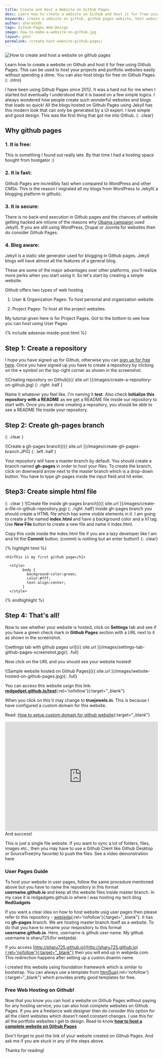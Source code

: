 ```yaml
---
title: Create and Host a Website on Github Pages
desc: Learn how to create a website on Github and host it for free using Github Pages. This can be used to host your projects and portfolio websites easily without spending a dime. You can also host blogs for free on Github Pages.
keywords: create a website on github, github pages website, host website on github, github web hosting
author: sharathdt
tags: Github-Pages Web-Design
image: how-to-make-a-website-on-github.jpg
layout: post
permalink: /create-host-website-github-pages/
---
```


<img alt="How to create and host a website on github pages" title="Create and host a website on github pages screenshot" itemprop="thumbnailUrl" class="left half noborder" src="{{ site.url }}/images/how-to-make-a-website-on-github.jpg">

<i class="fa fa-quote-left fa-3x fa-pull-left fa-border"></i>Learn how to create a website on Github and host it for free using Github Pages. This can be used to host your projects and portfolio websites easily without spending a dime. You can also host blogs for free on Github Pages.
{: .intro}

I have been using Github Pages since 2012. It was a hard nut for me when I started but eventually I understood that it is based on a few simple logics. I always wondered how people create such wonderful websites and blogs that loads so quick! All the blogs hosted on Github Pages using Jekyll has this modern look that can only be generated by a UI expert. I love simple and good design. This was the first thing that got me into Github.
{: .clear}

<div id="toc" class="clear"></div>

## Why github pages

### 1. It is free:
This is something I found out really late. By that time I had a hosting space bought from hostgator :(


### 2. It is fast:
Github Pages are incredibly fast when compared to WordPress and other CMSs. This is the reason I migrated all my blogs from WordPress to Jekyll( a blogging platform in github).


### 3. It is secure:
There is no back-end execution in Github pages and the chances of website getting hacked are nil(one of the reasons why [Obama campaign](https://contribute.barackobama.com/) used Jekyll). If you are still using WordPress, Drupal or Joomla for websites then do consider Github Pages. 


### 4. Blog aware:
Jekyll is a static site generator used for blogging in Github pages. Jekyll blogs will have almost all the features of a general blog.


These are some of the major advantages over other platforms, you'll realize more perks when you start using it. So let's start by creating a simple website.

Github offers two types of web hosting

1. User & Organization Pages: To host personal and organization website.

2. Project Pages: To host all the project websites.

My tutorial given here is for Project Pages. Got to the bottom to see how you can host using User Pages

{% include adsense-inside-post.html %}

## Step 1: Create a repository

I hope you have signed up for Github, otherwise you can [sign up for free here](https://github.com). Once you have signed up you have to create a repository by clicking on the **+** symbol on the top-right corner as shown in the screenshot.


![Creating repository on Github]({{ site.url }}/images/create-a-repository-on-github.jpg)
{: .right .half }

Name it whatever you feel like. I'm naming it **test**. Also check **Initialize this repository with a README** as we get a README file inside our repository to start with. Once you are done creating a repository, you should be able to see a README file inside your repository.


## Step 2: Create gh-pages branch
{: .clear }

![Create a gh-pages branch]({{ site.url }}/images/create-gh-pages-branch.JPG)
{: .left .half }

Your repository will have a master branch by default. You should create a branch named **gh-pages** in order to host your files. To create the branch, click on downward arrow next to the master branch which is a drop-down button. You have to type gh-pages inside the input field and hit enter.

## Step3: Create simple html file
{: .clear }
![Create file inside gh-pages branch]({{ site.url }}/images/create-a-file-in-github-repository.jpg)
{: .right .half}
Inside gh-pages branch you should create a HTML file which has some visible elements in it. I am going to create a file named **index.html** and have a background color and a h1 tag. Use **New File** button to create a new file and name it index.html.


Copy this code inside the index.html file if you are a lazy developer like I am and hit the **Commit** button. (commit is nothing but an enter button!)
{: .clear}

{% highlight html %}


<html>
 
  <title>First website</title>
  
   <body>
    
    <h1>This is my first github page</h1>
  
  </body>
  
      <style>
            body {
              background-color:green;
              color:#fff;
              text-align:center;
            }
      </style>
  
</html>

{% endhighlight %}



## Step 4: That's all! 

Now to see whether your website is hosted, click on **Settings** tab and see if you have a green check mark in **Github Pages** section with a URL next to it as shown in the screenshot.


![settings tab with github pages url]({{ site.url }}/images/settings-tab-github-pages-screenshot.jpg){: .full}



Now click on the URL and you should see your website hosted!


![Sample website hosted on Github Pages]({{ site.url }}/images/website-hosted-on-github-pages.jpg){: .full}

You can access this website usign this link: [**redgadget.github.io/test**](http://redgadget.github.io/test){:rel='nofollow'}{:target="_blank"}

When you click on this it may change to **truejewels.in**. This is because I have configured a custom domain for this website.

Read: [How to setup custom domain for github website](/how-to-add-custom-domain-to-github/){:target="_blank"}


<iframe itemscope="" class="right half" itemprop="video" width="100%" height="360" src="https://www.youtube.com/embed/bwThn0rxv7M?rel=0" frameborder="0" allowfullscreen></iframe>
And success! 

This is just a single file website. If you want to sync a lot of folders, files, images etc., then you may have to use a Github Client like Github Desktop or SourceTree(my favorite) to push the files. See a video demonstration here


<div class="note clear">
<h3>User Pages Guide</h3>
<p>
To host your website in user pages, follow the same procedure mentioned above but you have to name the repository in this format <strong>username.github.io</strong> and keep all the website files inside master branch. In my case it is redgadgets.github.io where I was hosting my tech blog <strong>RedGadgets</strong>
</p>
</div>

If you want a clear idea on how to host website usig user pages then please refer to this repository - [webjeda](https://github.com/sharu725/sharu725.github.io){:rel='nofollow'}{:target="_blank"}.
It has no **gh-pages** branch. We are hosting master branch itself as a website. To do that you have to rename your respository to this format **username.github.io**. Here, username is github user name. My github username is sharu725(for webjeda).

If you access [http://sharu725.github.io](http://sharu725.github.io){:rel='nofollow'}{:target="_blank"} then you will end up in webjeda.com. This redirection happens after setting up a custon doamin name.

I created this website using foundation framework which is similar to bootstrap. You can always use a template from [html5up](html5up.net){:rel='nofollow'}{:target="_blank"} which provides pretty good templates for free.

<div class="tips">
<h3>Free Web Hosting on Github!</h3>
<p>Now that you know you can host a website on Github Pages without paying for any hosting service, you can also host complete websites on Github Pages. If you are a freelance web designer then do consider this option for all the client websites which doesn't need constant changes. I use this for all the portfolio websites I get to design. Read to know <a href="/sync-files-folders-github/"><strong>how to host a complete website on Github Pages</strong></a>
</p>
</div>

Don't forget to post the link of your website created on Github Pages. And ask me if you are stuck in any of the steps above.

Thanks for reading!

